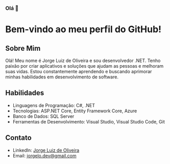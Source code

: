 ### Olá 👋

# Bem-vindo ao meu perfil do GitHub!

## Sobre Mim
Olá! Meu nome é Jorge Luiz de Oliveira e sou desenvolvedor .NET. Tenho paixão por criar aplicativos e soluções que ajudam as pessoas e melhoram suas vidas. Estou constantemente aprendendo e buscando aprimorar minhas habilidades em desenvolvimento de software.

## Habilidades
- Linguagens de Programação: C#, .NET
- Tecnologias: ASP.NET Core, Entity Framework Core, Azure
- Banco de Dados: SQL Server
- Ferramentas de Desenvolvimento: Visual Studio, Visual Studio Code, Git

## Contato
- LinkedIn: [Jorge Luiz de Oliveira](https://www.linkedin.com/in/jorge-luiz-de-oliveira-5b7a2827/)
- Email: jorgelo.dev@gmail.com
